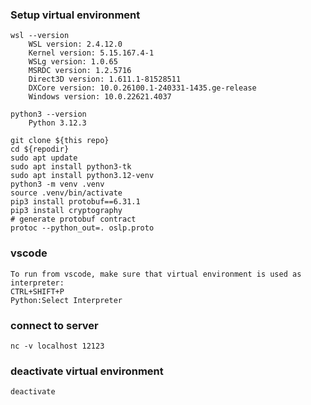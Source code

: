 ### **Setup virtual environment**
```shell
wsl --version
    WSL version: 2.4.12.0
    Kernel version: 5.15.167.4-1
    WSLg version: 1.0.65
    MSRDC version: 1.2.5716
    Direct3D version: 1.611.1-81528511
    DXCore version: 10.0.26100.1-240331-1435.ge-release
    Windows version: 10.0.22621.4037

python3 --version
    Python 3.12.3

git clone ${this repo}
cd ${repodir}
sudo apt update
sudo apt install python3-tk
sudo apt install python3.12-venv
python3 -m venv .venv
source .venv/bin/activate
pip3 install protobuf==6.31.1
pip3 install cryptography
# generate protobuf contract
protoc --python_out=. oslp.proto

```
### vscode
```text
To run from vscode, make sure that virtual environment is used as interpreter:
CTRL+SHIFT+P 
Python:Select Interpreter
```


### connect to server
```shell
nc -v localhost 12123
```


### deactivate virtual environment
```shell
deactivate
```